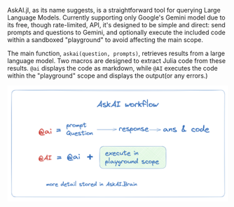 
AskAI.jl, as its name suggests, is a straightforward tool for querying Large Language Models. 
Currently supporting only Google's Gemini model due to its free, though rate-limited, API, it's designed to be simple and direct: send prompts and questions to Gemini, and optionally execute the included code within a sandboxed "playground" to avoid affecting the main scope.

The main function, `askai(question, prompts)`, retrieves results from a large language model. Two macros are designed to extract Julia code from these results. `@ai` displays the code as markdown, while `@AI` executes the code within the "playground" scope and displays the output(or any errors.)

![AskAI](./overview.png)


